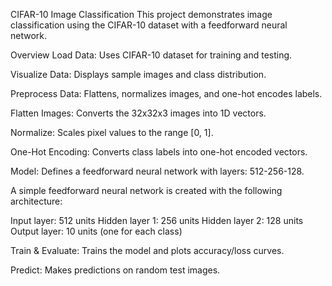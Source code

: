 CIFAR-10 Image Classification
This project demonstrates image classification using the CIFAR-10 dataset with a feedforward neural network.

Overview
Load Data: Uses CIFAR-10 dataset for training and testing.

Visualize Data: Displays sample images and class distribution.

Preprocess Data: Flattens, normalizes images, and one-hot encodes labels.

Flatten Images: Converts the 32x32x3 images into 1D vectors.

Normalize: Scales pixel values to the range [0, 1].

One-Hot Encoding: Converts class labels into one-hot encoded vectors.


Model: Defines a feedforward neural network with layers: 512-256-128.

A simple feedforward neural network is created with the following architecture:

Input layer: 512 units
Hidden layer 1: 256 units
Hidden layer 2: 128 units
Output layer: 10 units (one for each class)

Train & Evaluate: Trains the model and plots accuracy/loss curves.

Predict: Makes predictions on random test images.
